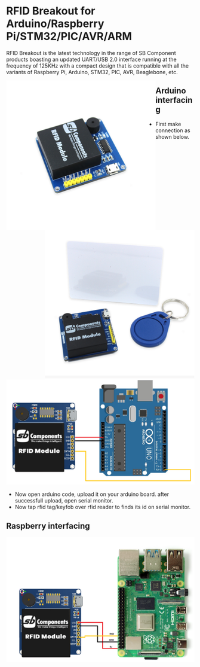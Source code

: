 # RFID Breakout for Arduino/Raspberry Pi/STM32/PIC/AVR/ARM

RFID Breakout is the latest technology in the range of SB Component products boasting an updated UART/USB 2.0 interface running at the frequency of 125KHz with a compact design that is compatible with all the variants of Raspberry Pi, Arduino, STM32, PIC, AVR, Beaglebone, etc.

<img src="images/rfid_breakout_p2.png" width="400" height="400" style="float:left" /><img src="images/rfid_breakout_p1.png" width="400" height="400" style="float:right" />

## Arduino interfacing
* First make connection as shown below. 
<img src="images/rfid_breakout_circuit_arduino.png" />

* Now open arduino code, upload it on your arduino board. after successfull upload, open serial monitor.
* Now tap rfid tag/keyfob over rfid reader to finds its id on serial monitor. 

## Raspberry interfacing

<img src="images/rfid_breakout_circuit_raspberry.png" />
